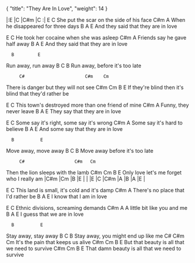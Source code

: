 {
  "title": "They Are In Love",
  "weight": 14
}

|:E    |C   |C#m   |C   :|
E                       C
She put the scar on the side of his face
     C#m                      A
When he disappeared for three days
    B              A           E
And they said that they are in love


E                        C
He took her cocaine when she was asleep
C#m                       A
Friends say he gave half away
    B              A           E
And they said that they are in love


      B         E
Run away, run away
      B     C             B
Run away, before it's too late

         C#                       C#m    Cm
There is danger but they will not see
           C#m             Cm          B            E
If they're blind then it's blind that they'd rather be

E                               C
This town's destroyed more than one friend of mine
C#m               A
Funny, they never leave
     B        A           E
They say that they are in love

E                     C
Some say it's right, some say it's wrong
C#m                     A
Some say it's hard to believe
    B             A           E
And some say that they are in love


      B          E
Move away, move away
      B     C             B
Move away before it's too late


         C#                   C#m   Cm
Then the lion sleeps with the lamb
      C#m          Cm         B        E
Only love let's me forget who I really am
|C#m   |Cm   |B   |E   |   |
|E   |C   |C#m   |A   |B   |A   |E   |

E                        C
This land is small, it's cold and it's damp
C#m                              A
There's no place that I'd rather be
    B       A       E
I know that I am in love


E                 C
Ethnic divisions, screaming demands
C#m                       A
A little bit like you and me
   B         A         E
I guess that we are in love


      B          E
Stay away, stay away
      B              C           B
Stay away, you might end up like me
         C#                  C#m  Cm
It's the pain that keeps us alive
         C#m       Cm           B         E
But that beauty is all that we need to survive
         C#m       Cm           B         E
That damn beauty is all that we need to survive
